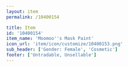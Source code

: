 ```yaml
---
layout: item
permalink: /10400154

title: Item
id: '10400154'
item_name: 'Moomoo''s Mask Paint'
icon_url: 'item/icon/customize/10400153.png'
sub_header: ['Gender: Female', 'Cosmetic']
footer: ['Untradable, Unsellable']
---
```

